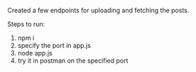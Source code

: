 Created a few endpoints for uploading and fetching the posts.

Steps to run:
1. npm i
2. specify the port in app.js
3. node app.js
4. try it in postman on the specified port
